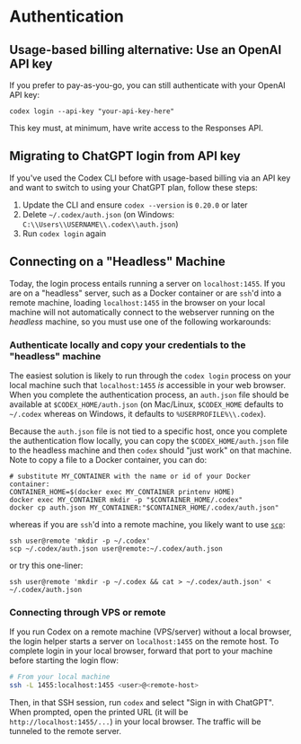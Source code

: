 # Authentication

## Usage-based billing alternative: Use an OpenAI API key

If you prefer to pay-as-you-go, you can still authenticate with your OpenAI API key:

```shell
codex login --api-key "your-api-key-here"
```

This key must, at minimum, have write access to the Responses API.

## Migrating to ChatGPT login from API key

If you've used the Codex CLI before with usage-based billing via an API key and want to switch to using your ChatGPT plan, follow these steps:

1. Update the CLI and ensure `codex --version` is `0.20.0` or later
2. Delete `~/.codex/auth.json` (on Windows: `C:\\Users\\USERNAME\\.codex\\auth.json`)
3. Run `codex login` again

## Connecting on a "Headless" Machine

Today, the login process entails running a server on `localhost:1455`. If you are on a "headless" server, such as a Docker container or are `ssh`'d into a remote machine, loading `localhost:1455` in the browser on your local machine will not automatically connect to the webserver running on the _headless_ machine, so you must use one of the following workarounds:

### Authenticate locally and copy your credentials to the "headless" machine

The easiest solution is likely to run through the `codex login` process on your local machine such that `localhost:1455` _is_ accessible in your web browser. When you complete the authentication process, an `auth.json` file should be available at `$CODEX_HOME/auth.json` (on Mac/Linux, `$CODEX_HOME` defaults to `~/.codex` whereas on Windows, it defaults to `%USERPROFILE%\\.codex`).

Because the `auth.json` file is not tied to a specific host, once you complete the authentication flow locally, you can copy the `$CODEX_HOME/auth.json` file to the headless machine and then `codex` should "just work" on that machine. Note to copy a file to a Docker container, you can do:

```shell
# substitute MY_CONTAINER with the name or id of your Docker container:
CONTAINER_HOME=$(docker exec MY_CONTAINER printenv HOME)
docker exec MY_CONTAINER mkdir -p "$CONTAINER_HOME/.codex"
docker cp auth.json MY_CONTAINER:"$CONTAINER_HOME/.codex/auth.json"
```

whereas if you are `ssh`'d into a remote machine, you likely want to use [`scp`](https://en.wikipedia.org/wiki/Secure_copy_protocol):

```shell
ssh user@remote 'mkdir -p ~/.codex'
scp ~/.codex/auth.json user@remote:~/.codex/auth.json
```

or try this one-liner:

```shell
ssh user@remote 'mkdir -p ~/.codex && cat > ~/.codex/auth.json' < ~/.codex/auth.json
```

### Connecting through VPS or remote

If you run Codex on a remote machine (VPS/server) without a local browser, the login helper starts a server on `localhost:1455` on the remote host. To complete login in your local browser, forward that port to your machine before starting the login flow:

```bash
# From your local machine
ssh -L 1455:localhost:1455 <user>@<remote-host>
```

Then, in that SSH session, run `codex` and select "Sign in with ChatGPT". When prompted, open the printed URL (it will be `http://localhost:1455/...`) in your local browser. The traffic will be tunneled to the remote server. 
